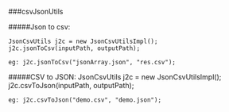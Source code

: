 ###csvJsonUtils

#####Json to csv:

	JsonCsvUtils j2c = new JsonCsvUtilsImpl();
	j2c.jsonToCsv(inputPath, outputPath);

	eg: j2c.jsonToCsv("jsonArray.json", "res.csv");
		


#####CSV to JSON:
	JsonCsvUtils j2c = new JsonCsvUtilsImpl();
	j2c.csvToJson(inputPath, outputPath);

	eg: j2c.csvToJson("demo.csv", "demo.json");
